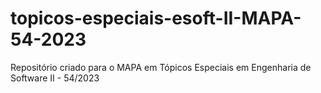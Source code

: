 # topicos-especiais-esoft-II-MAPA-54-2023
Repositório criado para o MAPA em Tópicos Especiais em Engenharia de Software II - 54/2023
